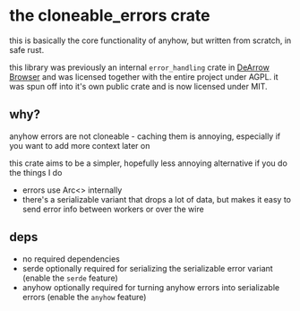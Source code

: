# the cloneable_errors crate

this is basically the core functionality of anyhow, but written from scratch, in safe rust.

this library was previously an internal `error_handling` crate in [DeArrow Browser](https://github.com/mini-bomba/DeArrowBrowser)
and was licensed together with the entire project under AGPL.
it was spun off into it's own public crate and is now licensed under MIT.

## why?
anyhow errors are not cloneable - caching them is annoying, especially if you want to add more context later on

this crate aims to be a simpler, hopefully less annoying alternative if you do the things I do
- errors use Arc<> internally
- there's a serializable variant that drops a lot of data, but makes it easy to send error info between workers or over the wire

## deps
- no required dependencies
- serde optionally required for serializing the serializable error variant (enable the `serde` feature)
- anyhow optionally required for turning anyhow errors into serializable errors (enable the `anyhow` feature)
